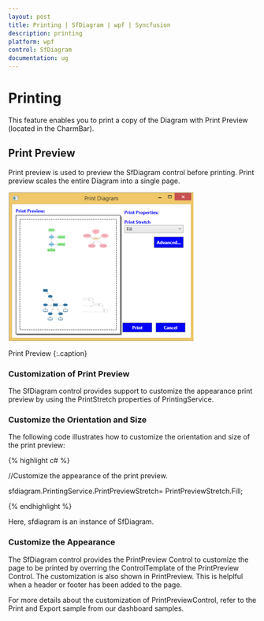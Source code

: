 ```yaml
---
layout: post
title: Printing | SfDiagram | wpf | Syncfusion
description: printing
platform: wpf
control: SfDiagram
documentation: ug
---
```


# Printing

This feature enables you to print a copy of the Diagram with Print Preview (located in the CharmBar).

## Print Preview

Print preview is used to preview the SfDiagram control before printing. Print preview scales the entire Diagram into a single page. 

![](Printing_images/Printing_img1.png)

Print Preview
{:.caption}

### Customization of Print Preview

The SfDiagram control provides support to customize the appearance print preview by using the PrintStretch properties of PrintingService.

### Customize the Orientation and Size

The following code illustrates how to customize the orientation and size of the print preview:

{% highlight c# %}

//Customize the appearance of the print preview.

sfdiagram.PrintingService.PrintPreviewStretch= PrintPreviewStretch.Fill;

{% endhighlight %}

Here, sfdiagram is an instance of SfDiagram.

### Customize the Appearance

The SfDiagram control provides the PrintPreview Control to customize the page to be printed by overring the ControlTemplate of the PrintPreview Control. The customization is also shown in PrintPreview. This is helplful when a header or footer has been added to the page.

For more details about the customization of PrintPreviewControl, refer to the Print and Export sample from our dashboard samples.

